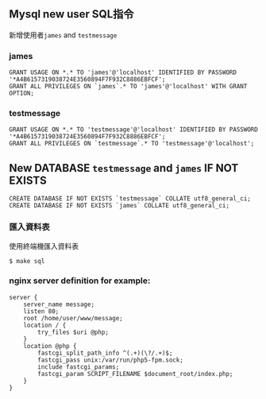  Mysql new user SQL指令
-----------------------
新增使用者`james` and `testmessage`

### james
```
GRANT USAGE ON *.* TO 'james'@'localhost' IDENTIFIED BY PASSWORD '*A4B6157319038724E3560894F7F932C8886EBFCF';
GRANT ALL PRIVILEGES ON `james`.* TO 'james'@'localhost' WITH GRANT OPTION;
```
### testmessage
```
GRANT USAGE ON *.* TO 'testmessage'@'localhost' IDENTIFIED BY PASSWORD '*A4B6157319038724E3560894F7F932C8886EBFCF';
GRANT ALL PRIVILEGES ON `testmessage`.* TO 'testmessage'@'localhost';
```
New DATABASE `testmessage` and `james` IF NOT EXISTS
----------------------
```
CREATE DATABASE IF NOT EXISTS `testmessage` COLLATE utf8_general_ci;
CREATE DATABASE IF NOT EXISTS `james` COLLATE utf8_general_ci;
```

### 匯入資料表

使用終端機匯入資料表
```
$ make sql
```

### nginx server definition for example:

```
server {
    server_name message;
    listen 80;
    root /home/user/www/message;
    location / {
        try_files $uri @php;
    }
    location @php {
        fastcgi_split_path_info ^(.+)(\?/.+)$;
        fastcgi_pass unix:/var/run/php5-fpm.sock;
        include fastcgi_params;
        fastcgi_param SCRIPT_FILENAME $document_root/index.php;
    }
}
